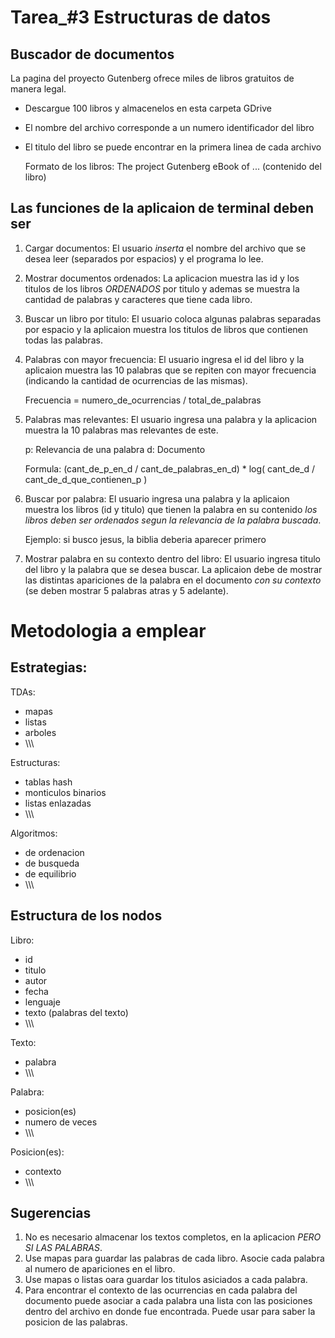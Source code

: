 # Tarea_#3 Estructuras de datos

## Buscador de documentos

La pagina del proyecto Gutenberg ofrece miles de libros gratuitos de manera legal.

- Descargue 100 libros y almacenelos en esta carpeta GDrive 
- El nombre del archivo corresponde a un numero identificador del libro
- El titulo del libro se puede encontrar en la primera linea de cada archivo

  Formato de los libros:
    The project Gutenberg eBook of <nombre del libro>
    ... (contenido del libro)
  
## Las funciones de la aplicaion de terminal deben ser

1) Cargar documentos:
    El usuario *inserta* el nombre del archivo que se desea leer (separados por espacios) y el programa lo lee.
    
2) Mostrar documentos ordenados:
    La aplicacion muestra las id y los titulos de los libros *ORDENADOS* por titulo y ademas se muestra la cantidad de palabras y caracteres que tiene cada libro.
   
3) Buscar un libro por titulo:
    El usuario coloca algunas palabras separadas por espacio y la aplicaion muestra los titulos de libros que contienen todas las palabras.
    
4) Palabras con mayor frecuencia:
    El usuario ingresa el id del libro y la aplicaion muestra las 10 palabras que se repiten con mayor frecuencia (indicando la cantidad de ocurrencias de las mismas).

      Frecuencia = numero_de_ocurrencias / total_de_palabras
    
5) Palabras mas relevantes:
    El usuario ingresa una palabra y la aplicacion muestra la 10 palabras mas relevantes de este.

      p: Relevancia de una palabra
      d: Documento

      Formula: (cant_de_p_en_d / cant_de_palabras_en_d) * log( cant_de_d / cant_de_d_que_contienen_p )
      
6) Buscar por palabra:
    El usuario ingresa una palabra y la aplicaion muestra los libros (id y titulo) que tienen la palabra en su contenido *los libros deben ser ordenados segun la relevancia de la palabra buscada*.

      Ejemplo: si busco jesus, la biblia deberia aparecer primero
    
7) Mostrar palabra en su contexto dentro del libro:
    El usuario ingresa titulo del libro y la palabra que se desea buscar. La aplicaion debe de mostrar las distintas apariciones de la palabra en el documento *con su contexto* (se deben mostrar 5 palabras atras y 5 adelante).

# Metodologia a emplear

## Estrategias:

TDAs: 
  - mapas
  - listas
  - arboles
  - \\\\\\

Estructuras:
  - tablas hash
  - monticulos binarios
  - listas enlazadas
  - \\\\\\
  
Algoritmos:
  - de ordenacion
  - de busqueda
  - de equilibrio
  - \\\\\\

## Estructura de los nodos

Libro:
  - id
  - titulo
  - autor
  - fecha
  - lenguaje
  - texto (palabras del texto)
  - \\\\\\

Texto:
  - palabra
  - \\\\\\

Palabra:
  - posicion(es)
  - numero de veces
  - \\\\\\

Posicion(es):
  - contexto
  - \\\\\\

## Sugerencias

1) No es necesario almacenar los textos completos, en la aplicacion *PERO SI LAS PALABRAS*.
2) Use mapas para guardar las palabras de cada libro. Asocie cada palabra al numero de apariciones en el libro.
3) Use mapas o listas oara guardar los titulos asiciados a cada palabra.
4) Para encontrar el contexto de las ocurrencias en cada palabra del documento puede asociar a cada palabra una lista con las posiciones dentro del archivo en donde fue encontrada. Puede usar <ftell> para saber la posicion de las palabras.